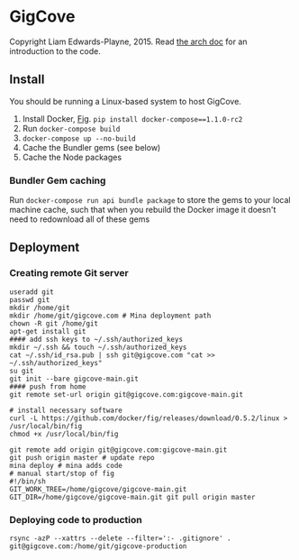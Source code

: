 GigCove
=======

Copyright Liam Edwards-Playne, 2015. Read [the arch doc](ARCH.md) for an introduction to the code.

## Install
You should be running a Linux-based system to host GigCove.
 1. Install Docker, [Fig](http://fig.sh). `pip install docker-compose==1.1.0-rc2`
 2. Run `docker-compose build`
 3. `docker-compose up --no-build`
 3. Cache the Bundler gems (see below)
 4. Cache the Node packages

### Bundler Gem caching
Run `docker-compose run api bundle package` to store the gems to your local machine cache, such that when you rebuild the Docker image it doesn't need to redownload all of these gems

## Deployment
### Creating remote Git server
```
useradd git
passwd git
mkdir /home/git
mkdir /home/git/gigcove.com # Mina deployment path
chown -R git /home/git
apt-get install git
#### add ssh keys to ~/.ssh/authorized_keys
mkdir ~/.ssh && touch ~/.ssh/authorized_keys
cat ~/.ssh/id_rsa.pub | ssh git@gigcove.com "cat >> ~/.ssh/authorized_keys"
su git
git init --bare gigcove-main.git
#### push from home
git remote set-url origin git@gigcove.com:gigcove-main.git

# install necessary software
curl -L https://github.com/docker/fig/releases/download/0.5.2/linux > /usr/local/bin/fig
chmod +x /usr/local/bin/fig

git remote add origin git@gigcove.com:gigcove-main.git
git push origin master # update repo
mina deploy # mina adds code
# manual start/stop of fig
#!/bin/sh
GIT_WORK_TREE=/home/gigcove/gigcove-main.git GIT_DIR=/home/gigcove/gigcove-main.git git pull origin master
```

### Deploying code to production
```
rsync -azP --xattrs --delete --filter=':- .gitignore' . git@gigcove.com:/home/git/gigcove-production
```